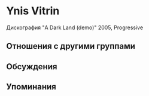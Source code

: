 # Ynis Vitrin

Дискография
"A Dark Land (demo)" 2005, Progressive

## Отношения с другими группами


## Обсуждения


## Упоминания


